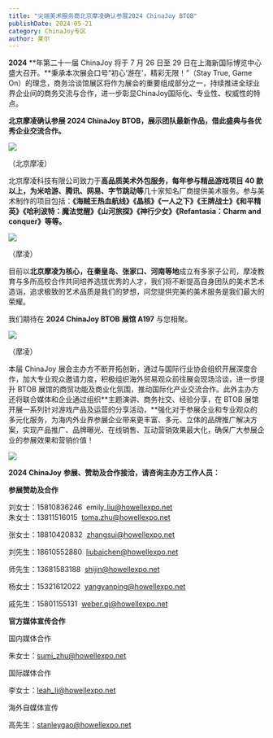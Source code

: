 ```yaml
---
title: "尖端美术服务商北京摩凌确认参展2024 ChinaJoy BTOB"
publishDate: 2024-05-21
category: ChinaJoy专区
author: 莱尔
---
```


**2024** **年第二十一届 ChinaJoy 将于 7 月 26 日至 29 日在上海新国际博览中心盛大召开。**秉承本次展会口号“初心‘游在’，精彩无限！”（Stay True, Game On）的理念，商务洽谈馆展区将作为展会的重要组成部分之一，持续推进全球业界企业间的商务交流与合作，进一步彰显ChinaJoy国际化、专业性、权威性的特点。

**北京摩凌确认参展 2024 ChinaJoy BTOB，展示团队最新作品，借此盛典与各优秀企业交流合作。**

![](https://ec-net-1251389766.cos.ap-shanghai.myqcloud.com/wp-content/uploads/2024/05/20240521155856528-1024x683.jpg)

（北京摩凌）

北京摩凌科技有限公司致力于**高品质美术外包服务，**每年参与精品游戏项目 40 款以上，为米**哈游、腾讯、网易、字节跳动等**几十家知名厂商提供美术服务。参与美术制作的项目包括：**《海贼王热血航线》《晶核》《一人之下》《王牌战士》《和平精英》《哈利波特：魔法觉醒》《山河旅探》《神行少女》《Refantasia：Charm and conquer》等等。**

![](https://ec-net-1251389766.cos.ap-shanghai.myqcloud.com/wp-content/uploads/2024/05/20240521155859137-1024x768.jpg)

（摩凌）

目前以**北京摩凌为核心，在秦皇岛、张家口、河南等地**成立有多家子公司，摩凌教育与多所高校合作共同培养选拔优秀的人才，我们将不断提高自身团队的美术艺术造诣，追求极致的艺术品质是我们的梦想，问您提供完美的美术服务是我们最大的荣耀。

我们期待在 **2024 ChinaJoy BTOB** **展馆 A197** 与您相聚。

![](https://ec-net-1251389766.cos.ap-shanghai.myqcloud.com/wp-content/uploads/2024/05/20240521155902105-1024x683.jpg)

（摩凌）

本届 ChinaJoy 展会主办方不断开拓创新，通过与国际行业协会组织开展深度合作，加大专业观众邀请力度，积极组织海外贸易观众前往展会现场洽谈，进一步提升 BTOB 展馆的商贸功能及商业化氛围，推动国际化产业交流合作。此外主办方还将联合媒体和企业通过组织**主题演讲、商务社交、经验分享，在 BTOB 展馆开展一系列针对游戏产品及运营的分享活动，**强化对于参展企业和专业观众的多元化服务，为海内外业界参展企业带来更丰富、多元、立体的品牌推广解决方案，实现产品推广、品牌曝光、在线销售、互动营销效果最大化，确保广大参展企业的参展效果和营销价值！

![](https://ec-net-1251389766.cos.ap-shanghai.myqcloud.com/wp-content/uploads/2024/05/20240521155905254.jpg)

**2024 ChinaJoy** **参展、赞助及合作接洽，请咨询主办方工作人员：**

  
**参展赞助及合作**

刘女士：15810836246  emily\_liu@howellexpo.net  
朱女士：13811516015  toma.zhu@howellexpo.net

张女士：18810420832  zhangsui@howellexpo.net

刘先生：18610552880  liubaichen@howellexpo.net

师先生：13681583188  shijin@howellexpo.net

杨女士：15321612022  yangyanping@howellexpo.net

戚先生：15801155131  weber.qi@howellexpo.net  
  

**官方媒体宣传合作**

国内媒体合作

朱女士：[sumi\_zhu@howellexpo.net](mailto:sumi_zhu@howellexpo.net)

国际媒体合作

李女士：[leah\_li@howellexpo.net](mailto:leah_li@howellexpo.net)

海外自媒体宣传

高先生：stanleygao@howellexpo.net

